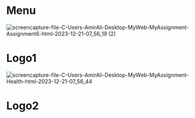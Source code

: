 # Menu
![screencapture-file-C-Users-AmirAli-Desktop-MyWeb-MyAssignment-Assignment6-html-2023-12-21-07_56_19 (2)](https://github.com/AmiraliAhmadi5/Assignment6/assets/120505702/f40eddda-e621-4aff-934e-905588b2c87d)
# Logo1
![screencapture-file-C-Users-AmirAli-Desktop-MyWeb-MyAssignment-Health-html-2023-12-21-07_56_44](https://github.com/AmiraliAhmadi5/Assignment6/assets/120505702/8b3577d1-b3a5-4961-992a-97bcd28d9213)
# Logo2
